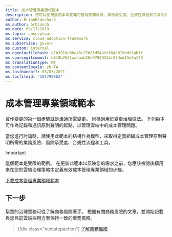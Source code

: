 ```yaml
---
title: 成本管理專業領域範本
description: 您可以使用此範本來定義可獲得商務風險、風險承受度、合規性流程和工具的成本管理原則聲明。
author: BrianBlanchard
ms.author: brblanch
ms.date: 09/17/2019
ms.topic: conceptual
ms.service: cloud-adoption-framework
ms.subservice: govern
ms.custom: internal
ms.openlocfilehash: d7b3918e80e46c27b83d54afef84e019ddd14bff
ms.sourcegitcommit: b8f8b7631aabaab28e9705934bf67dad15e3a179
ms.translationtype: MT
ms.contentlocale: zh-TW
ms.lasthandoff: 03/03/2021
ms.locfileid: "101790862"
---
```

# <a name="cost-management-discipline-template"></a>成本管理專業領域範本

實作變更的第一個步驟就是溝通所需變更。 同樣適用於變更治理做法。 下列範本可作為記錄和通訊原則聲明的起點，以管理雲端中的成本管理問題。

當您進行討論時，請使用此範本的結構作為模型，來取得定義組織成本管理原則聲明所需的業務風險、風險承受度、合規性流程和工具。

> [!IMPORTANT]
> 這個範本是受限的範例。 在更新此範本以反映您的需求之前，您應該檢閱後續用來在您的雲端治理策略中定義有效成本管理專業領域的步驟。

[下載成本管理專業領域範本](https://raw.githubusercontent.com/microsoft/CloudAdoptionFramework/master/govern/cost-management-discipline-template.docx)

## <a name="next-steps"></a>下一步

紮實的治理實務可從了解商務風險著手。 檢閱有關商務風險的文章，並開始記載與您目前雲端採用方案保持一致的業務風險。

> [!div class="nextstepaction"]
> [了解業務風險](./business-risks.md)
